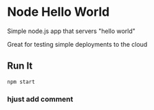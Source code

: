 # Node Hello World

Simple node.js app that servers "hello world"

Great for testing simple deployments to the cloud

## Run It

`npm start`

### hjust add comment
